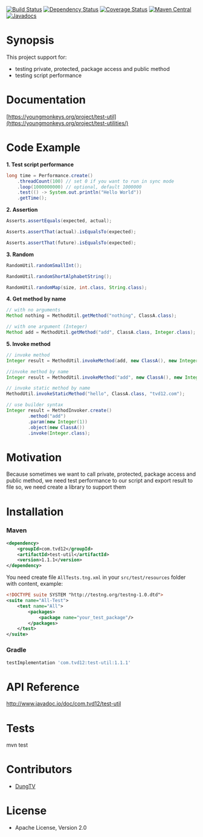 [![Build Status](https://travis-ci.org/tvd12/test-util.svg?branch=master)](https://travis-ci.org/tvd12/test-util)
[![Dependency Status](https://www.versioneye.com/user/projects/5717990efcd19a00415b1f61/badge.svg?style=flat)](https://www.versioneye.com/user/projects/5717990efcd19a00415b1f61)
[![Coverage Status](https://coveralls.io/repos/github/tvd12/test-util/badge.svg?branch=master)](https://coveralls.io/github/tvd12/test-util?branch=master)
[![Maven Central](https://maven-badges.herokuapp.com/maven-central/com.tvd12/test-util/badge.svg)](https://maven-badges.herokuapp.com/maven-central/com.tvd12/test-util)
[![Javadocs](https://www.javadoc.io/badge/com.tvd12/test-util.svg)](https://www.javadoc.io/doc/com.tvd12/test-util)

# Synopsis

This project support for: 
- testing private, protected, package access and public method
- testing script performance

# Documentation

[https://youngmonkeys.org/project/test-util](https://youngmonkeys.org/project/test-utilities/)

# Code Example

**1. Test script performance**

```java
long time = Performance.create()
	.threadCount(100) // set 0 if you want to run in sync mode
	.loop(1000000000) // optional, default 1000000
	.test(() -> System.out.println("Hello World"))
	.getTime();
```

**2. Assertion**

```java
Asserts.assertEquals(expected, actual);

Asserts.assertThat(actual).isEqualsTo(expected);

Asserts.assertThat(future).isEqualsTo(expected);
```

**3. Random**

```java
RandomUtil.randomSmallInt();

RandomUtil.randomShortAlphabetString();

RandomUtil.randomMap(size, int.class, String.class);
```

**4. Get method by name**

```java
// with no arguments
Method nothing = MethodUtil.getMethod("nothing", ClassA.class);

// with one argument (Integer)
Method add = MethodUtil.getMethod("add", ClassA.class, Integer.class);
```

**5. Invoke method**

```java
// invoke method
Integer result = MethodUtil.invokeMethod(add, new ClassA(), new Integer(1));

//invoke method by name
Integer result = MethodUtil.invokeMethod("add", new ClassA(), new Integer(1));

// invoke static method by name
MethodUtil.invokeStaticMethod("hello", ClassA.class, "tvd12.com");

// use builder syntax
Integer result = MethodInvoker.create()
        .method("add")
        .param(new Integer(1))
        .object(new ClassA())
        .invoke(Integer.class);
```

# Motivation

Because sometimes we want to call private, protected, package access and public method,
we need test performance to our script and export result to file
so, we need create a library to support them

# Installation

### Maven

```xml
<dependency>
	<groupId>com.tvd12</groupId>
	<artifactId>test-util</artifactId>
	<version>1.1.1</version>
</dependency>
```

You need create file `AllTests.tng.xml` in your `src/test/resources` folder with content, example:

```xml
<!DOCTYPE suite SYSTEM "http://testng.org/testng-1.0.dtd">
<suite name="All-Test">
    <test name="All">
    	<packages>
    		<package name="your_test_package"/>
    	</packages>
    </test>
</suite>
```

### Gradle

```groovy
testImplementation 'com.tvd12:test-util:1.1.1'
```

# API Reference

http://www.javadoc.io/doc/com.tvd12/test-util

# Tests

mvn test

# Contributors

- [DungTV](mailto:itprono3@gmail.com)

# License

- Apache License, Version 2.0
	


